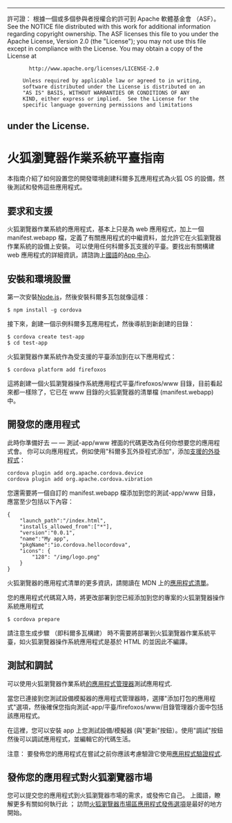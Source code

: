 * * *

許可證： 根據一個或多個參與者授權合約許可到 Apache 軟體基金會 （ASF）。 See the NOTICE file distributed with this work for additional information regarding copyright ownership. The ASF licenses this file to you under the Apache License, Version 2.0 (the "License"); you may not use this file except in compliance with the License. You may obtain a copy of the License at

           http://www.apache.org/licenses/LICENSE-2.0
    
         Unless required by applicable law or agreed to in writing,
         software distributed under the License is distributed on an
         "AS IS" BASIS, WITHOUT WARRANTIES OR CONDITIONS OF ANY
         KIND, either express or implied.  See the License for the
         specific language governing permissions and limitations
    

## under the License.

# 火狐瀏覽器作業系統平臺指南

本指南介紹了如何設置您的開發環境創建科爾多瓦應用程式為火狐 OS 的設備，然後測試和發佈這些應用程式。

## 要求和支援

火狐瀏覽器作業系統的應用程式，基本上只是為 web 應用程式，加上一個 manifest.webapp 檔，定義了有關應用程式的中繼資料，並允許它在火狐瀏覽器作業系統的設備上安裝。 可以使用任何科爾多瓦支援的平臺。要找出有關構建 web 應用程式的詳細資訊，請諮詢上[國語][1]的[App 中心][2].

 [1]: https://developer.mozilla.org/en-US/
 [2]: https://developer.mozilla.org/en-US/Apps

## 安裝和環境設置

第一次安裝[Node.js][3]，然後安裝科爾多瓦包就像這樣：

 [3]: http://nodejs.org/

    $ npm install -g cordova
    

接下來，創建一個示例科爾多瓦應用程式，然後導航到新創建的目錄：

    $ cordova create test-app
    $ cd test-app
    

火狐瀏覽器作業系統作為受支援的平臺添加到在以下應用程式：

    $ cordova platform add firefoxos
    

這將創建一個火狐瀏覽器操作系統應用程式平臺/firefoxos/www 目錄，目前看起來都一樣除了，它已在 www 目錄的火狐瀏覽器的清單檔 (manifest.webapp) 中。

## 開發您的應用程式

此時你準備好去 — — 測試-app/www 裡面的代碼更改為任何你想要您的應用程式會。 你可以向應用程式，例如使用"科爾多瓦外掛程式添加"，添加[支援的外掛程式]()：

    cordova plugin add org.apache.cordova.device
    cordova plugin add org.apache.cordova.vibration
    

您還需要將一個自訂的 manifest.webapp 檔添加到您的測試-app/www 目錄，應當至少包括以下內容：

    { 
        "launch_path":"/index.html",
        "installs_allowed_from":["*"],
        "version":"0.0.1",
        "name":"My app",
        "pkgName":"io.cordova.hellocordova",
        "icons": {
            "128": "/img/logo.png"
        }
    }
    

火狐瀏覽器的應用程式清單的更多資訊，請閱讀在 MDN 上的[應用程式清單][4]。

 [4]: https://developer.mozilla.org/en-US/Apps/Developing/Manifest

您的應用程式代碼寫入時，將更改部署到您已經添加到您的專案的火狐瀏覽器操作系統應用程式

    $ cordova prepare
    

請注意生成步驟 （即科爾多瓦構建） 時不需要將部署到火狐瀏覽器作業系統平臺，如火狐瀏覽器操作系統應用程式是基於 HTML 的並因此不編譯。

## 測試和調試

可以使用火狐瀏覽器作業系統[的應用程式管理器][5]測試應用程式.

 [5]: https://developer.mozilla.org/en-US/Firefox_OS/Using_the_App_Manager

當您已連接到您測試設備模擬器的應用程式管理器時，選擇"添加打包的應用程式"選項，然後確保您指向測試-app/平臺/firefoxos/www/目錄管理器介面中包括該應用程式。

在這裡，您可以安裝 app 上您測試設備/模擬器 (與"更新"按鈕）。使用"調試"按鈕然後可以調試應用程式，並編輯它的代碼生活。

注意： 要發佈您的應用程式在嘗試之前你應該考慮驗證它使用[應用程式驗證程式][6].

 [6]: https://marketplace.firefox.com/developers/validator

## 發佈您的應用程式對火狐瀏覽器市場

您可以提交您的應用程式到火狐瀏覽器市場的需求，或發佈它自己。 上國語，瞭解更多有關如何執行此 ； 訪問[火狐瀏覽器市場區][7][應用程式發佈選項][8]是最好的地方開始。

 [7]: https://developer.mozilla.org/en-US/Marketplace
 [8]: https://developer.mozilla.org/en-US/Marketplace/Publishing/Publish_options